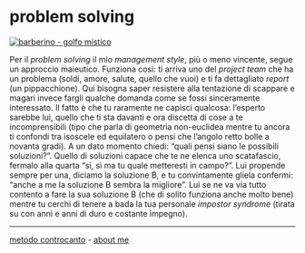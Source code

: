 # problem solving 

[![](https://live.staticflickr.com/65535/51793595240_1813da0df3_c.jpg "barberino - golfo mistico")](https://flic.kr/s/aHBqjzwAJ2)  

Per il *problem solving* il mio *management style*, più o meno vincente, segue un approccio maieutico. Funziona così: ti arriva uno del *project team* che ha un problema (soldi, amore, salute, quello che vuoi) e ti fa dettagliato *report* (un pippacchione). Qui bisogna saper resistere alla tentazione di scappare e magari invece fargli qualche domanda come se fossi sinceramente interessato. Il fatto è che tu raramente ne capisci qualcosa: l’esperto sarebbe lui, quello che ti sta davanti e ora discetta di cose a te incomprensibili (tipo che parla di geometria non-euclidea mentre tu ancora ti confondi tra isoscele ed equilatero o pensi che l’angolo retto bolle a novanta gradi). A un dato momento chiedi: “quali pensi siano le possibili soluzioni?”. Quello di soluzioni capace che te ne elenca uno scatafascio, fermalo alla quarta “sì, sì ma tu quale metteresti in campo?”. Lui propende sempre per una, diciamo la soluzione B, e tu convintamente gliela confermi: “anche a me la soluzione B sembra la migliore”. Lui se ne va via tutto contento a fare la sua soluzione B (che di solito funziona anche molto bene) mentre tu cerchi di tenere a bada la tua personale *impostor syndrome* (tirata su con anni e anni di duro e costante impegno). 

---   
[metodo controcanto](https://cacioman.github.io/controcanto000.html) - [about me](https://about.me/cacioman)  
